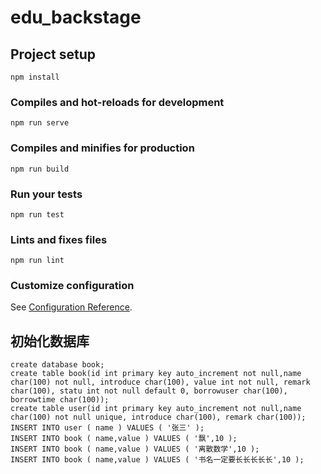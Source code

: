 # edu_backstage

## Project setup
```
npm install
```

### Compiles and hot-reloads for development
```
npm run serve
```

### Compiles and minifies for production
```
npm run build
```

### Run your tests
```
npm run test
```

### Lints and fixes files
```
npm run lint
```

### Customize configuration
See [Configuration Reference](https://cli.vuejs.org/config/).

## 初始化数据库

```
create database book;
create table book(id int primary key auto_increment not null,name char(100) not null, introduce char(100), value int not null, remark char(100), statu int not null default 0, borrowuser char(100), borrowtime char(100));
create table user(id int primary key auto_increment not null,name char(100) not null unique, introduce char(100), remark char(100));
INSERT INTO user ( name ) VALUES ( '张三' );
INSERT INTO book ( name,value ) VALUES ( '飘',10 );
INSERT INTO book ( name,value ) VALUES ( '离散数学',10 );
INSERT INTO book ( name,value ) VALUES ( '书名一定要长长长长长',10 );
```
